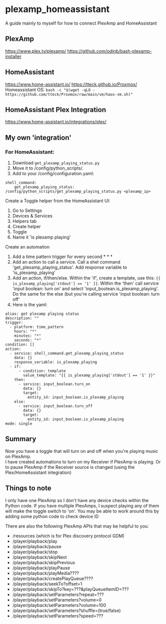 # plexamp_homeassistant
A guide mainly to myself for how to connect PlexAmp and HomeAssistant

## PlexAmp
https://www.plex.tv/plexamp/
https://github.com/odinb/bash-plexamp-installer

## HomeAssistant
https://www.home-assistant.io/
https://tteck.github.io/Proxmox/
Homeassistant OS: `bash -c "$(wget -qLO - https://github.com/tteck/Proxmox/raw/main/vm/haos-vm.sh)"`

## HomeAssistant Plex Integration
https://www.home-assistant.io/integrations/plex/

## My own 'integration'

### For HomeAssistant:

1. Download `get_plexamp_playing_status.py`
2. Move it to /config/python_scripts/.
3. Add to your /config/configuration.yaml:
```
shell_command:
    get_plexamp_playing_status: /config/python_scripts/get_plexamp_playing_status.py <plexamp_ip>
```

Create a Toggle helper from the HomeAssistant UI:
1. Go to Settings
2. Devices & Services
3. Helpers tab
4. Create helper
5. Toggle
6. Name it 'is plexamp playing'

Create an automation
1. Add a time pattern trigger for every second * * *
2. Add an action to call a service.  Call a shel command 'get_plexamp_playing_status'.  Add response variable to 'is_plexamp_playing'
3. Add an action, if/then/else. Within the 'if', create a template, use this: `{{ is_plexamp_playing['stdout'] == '1' }}`. Within the 'then' call service 'input boolean: turn on' and select 'input_boolean.is_plexamp_playing'. Do the same for the else (but you're calling service 'input boolean: turn off'
4. Here is the yaml:
```
alias: get plexamp playing status
description: ""
trigger:
  - platform: time_pattern
    hours: "*"
    minutes: "*"
    seconds: "*"
condition: []
action:
  - service: shell_command.get_plexamp_playing_status
    data: {}
    response_variable: is_plexamp_playing
  - if:
      - condition: template
        value_template: "{{ is_plexamp_playing['stdout'] == '1' }}"
    then:
      - service: input_boolean.turn_on
        data: {}
        target:
          entity_id: input_boolean.is_plexamp_playing
    else:
      - service: input_boolean.turn_off
        data: {}
        target:
          entity_id: input_boolean.is_plexamp_playing
mode: single
```

## Summary
Now you have a toggle that will turn on and off when you're playing music on PlexAmp.  
I have created automations to turn on my Receiver if PlexAmp is playing.  Or to pause PlexAmp if the Receiver source is changed (using the Plex/HomeAssistant integration)

## Things to note
I only have one PlexAmp so I don't have any device checks within the Python code.  If you have multiple PlexAmps, I suspect playing any of them will make the toggle switch to 'on'.  You may be able to work around this by adding some python code to check device ID

There are also the following PlexAmp APIs that may be helpful to you:
- /resources (which is for Plex discovery protocol GDM)
- /player/playback/play
- /player/playback/pause
- /player/playback/stop
- /player/playback/skipNext
- /player/playback/skipPrevious
- /player/playback/playPause
- /player/playback/playMedia????
- /player/playback/createPlayQueue????
- /player/playback/seekTo?offset=1
- /player/playback/skipTo?key=???&playQueueItemID=???
- /player/playback/setParameters?repeat=???
- /player/playback/setParameters?volume=0
- /player/playback/setParameters?volume=100
- /player/playback/setParameters?shuffle=(true/false)
- /player/playback/setParameters?speed=???
